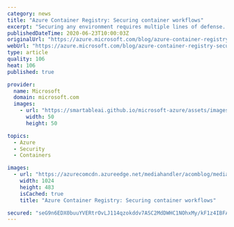 ```yaml
---
category: news
title: "Azure Container Registry: Securing container workflows"
excerpt: "Securing any environment requires multiple lines of defense. Azure Container Registry recently announced general availability of features like Azure Private Link, customer-managed keys, dedicated data-endpoints and Azure Policy definitions. These features provide tools to secure Azure Container Registry"
publishedDateTime: 2020-06-23T10:00:03Z
originalUrl: "https://azure.microsoft.com/blog/azure-container-registry-securing-container-workflows/"
webUrl: "https://azure.microsoft.com/blog/azure-container-registry-securing-container-workflows/"
type: article
quality: 106
heat: 106
published: true

provider:
  name: Microsoft
  domain: microsoft.com
  images:
    - url: "https://smartableai.github.io/microsoft-azure/assets/images/organizations/microsoft.com-50x50.jpg"
      width: 50
      height: 50

topics:
  - Azure
  - Security
  - Containers

images:
  - url: "https://azurecomcdn.azureedge.net/mediahandler/acomblog/media/Default/blog/ecfc63bf-21d1-493f-9f76-e1f895dc90a9.png"
    width: 1024
    height: 483
    isCached: true
    title: "Azure Container Registry: Securing container workflows"

secured: "seG9n6EDX0buuYVERtrOvLJ114qzokddv7ASC2MdDWHC1NOhxMy/kF1z4IBFAeHUkt27wP8bDtKO0rWMaiYi78Ezqd1ADDa6tJsKiDFUkknGfffXiBaUVDdcUuuK1F/pPtyT3IE5tWfNMpqm8Wuc5rtsIndgBMCiFmEPXe+U0tP4w0UL9VGvvmAO66WnVCWPV8Dxtj7rBOncpxxyzZA8CCRUuR5fwy6R618eT6PqhOHZ45ginLGZDUEij9mp+3XwmxYqomIYO33gTCy1sZs8lMYHDHafgMluEJAMVGQfPG6Xhj+wLCtZWbwZ+JIFKxUEfwY93XMnHHeptyp48oBARWNerbvHtBYnLyuXVET/OyU=;fxuTIXBDeO/WOCvmJudWOQ=="
---
```


